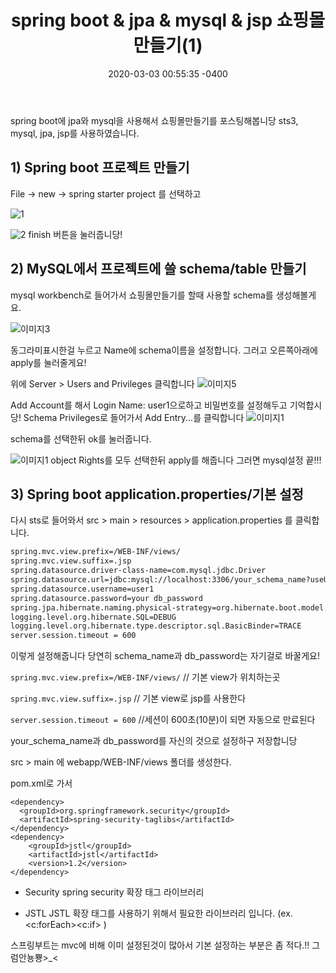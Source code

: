﻿---
title: "spring boot & jpa & mysql & jsp 쇼핑몰 만들기(1)"
date: 2020-03-03 00:55:35 -0400
categories: springboot
---

spring boot에 jpa와 mysql을 사용해서 쇼핑몰만들기를 포스팅해봅니당
sts3, mysql, jpa, jsp를 사용하였습니다.

## 1) Spring boot 프로젝트 만들기
File -> new -> spring starter project 를 선택하고

![1](../../../assets/1.JPG)

![2](../../../assets/2.JPG)
finish 버튼을 눌러줍니당!

## 2) MySQL에서 프로젝트에 쓸 schema/table 만들기

mysql workbench로 들어가서 쇼핑몰만들기를 할때 사용할 schema를 생성해볼게요.

![이미지3](../../../assets/3.JPG)

동그라미표시한걸 누르고 Name에 schema이름을 설정합니다. 그러고 오른쪽아래에 apply를 눌러줄게요!

위에 Server > Users and Privileges 클릭합니다
![이미지5](../../../assets/5.JPG)

Add Account를 해서 Login Name: user1으로하고 비밀번호를 설정해두고 기억합시당!
 Schema Privileges로 들어가서 Add Entry...를 클릭합니다
![이미지1](../../../assets/6.JPG)

schema를 선택한뒤 ok를 눌러줍니다.

![이미지1](../../../assets/7.JPG)
object Rights를 모두 선택한뒤 apply를 해줍니다 그러면 mysql설정 끝!!!

## 3) Spring boot application.properties/기본 설정

다시 sts로 들어와서 src > main > resources > application.properties 를 클릭합니다.

```html
spring.mvc.view.prefix=/WEB-INF/views/
spring.mvc.view.suffix=.jsp
spring.datasource.driver-class-name=com.mysql.jdbc.Driver
spring.datasource.url=jdbc:mysql://localhost:3306/your_schema_name?useUnicode=yes&zeroDateTimeBehavior=convertToNull&characterEncoding=UTF-8&allowMultiQueries=true&serverTimezone=Asia/Seoul
spring.datasource.username=user1
spring.datasource.password=your db_password
spring.jpa.hibernate.naming.physical-strategy=org.hibernate.boot.model.naming.PhysicalNamingStrategyStandardImpl
logging.level.org.hibernate.SQL=DEBUG
logging.level.org.hibernate.type.descriptor.sql.BasicBinder=TRACE
server.session.timeout = 600
```
이렇게 설정해줍니다 당연히 schema_name과 db_password는 자기걸로 바꿀게요!

`spring.mvc.view.prefix=/WEB-INF/views/` // 기본 view가 위치하는곳

`spring.mvc.view.suffix=.jsp` // 기본 view로 jsp를 사용한다

`server.session.timeout = 600` //세션이 600초(10분)이 되면 자동으로 만료된다

your_schema_name과 db_password를 자신의 것으로 설정하구 저장합니당

src > main 에 webapp/WEB-INF/views 폴더를 생성한다.

pom.xml로 가서 
```
<dependency>
  <groupId>org.springframework.security</groupId>
  <artifactId>spring-security-taglibs</artifactId>
</dependency>    
<dependency>
	<groupId>jstl</groupId>
	<artifactId>jstl</artifactId>
	<version>1.2</version>
</dependency>
```

 - Security
  spring security 확장 태그 라이브러리

 - JSTL
  JSTL 확장 태그를 사용하기 위해서 필요한 라이브러리 입니다. (ex. <c:forEach><c:if> )


스프링부트는 mvc에 비해 이미 설정된것이 많아서 기본 설정하는 부분은 좀 적다.!! 그럼안뇽뿅>_< 
